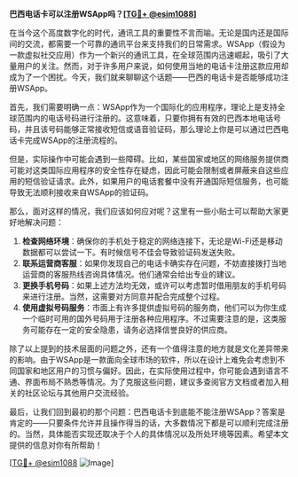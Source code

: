 **巴西电话卡可以注册WSApp吗？[[TG💪+ @esim1088](https://t.me/s/esim1088)]**

在当今这个高度数字化的时代，通讯工具的重要性不言而喻。无论是国内还是国际间的交流，都需要一个可靠的通讯平台来支持我们的日常需求。WSApp（假设为一款虚拟社交应用）作为一个新兴的通讯工具，在全球范围内迅速崛起，吸引了大量用户的关注。然而，对于许多用户来说，如何使用当地的电话卡注册这款应用却成为了一个困扰。今天，我们就来聊聊这个话题——巴西的电话卡是否能够成功注册WSApp。

首先，我们需要明确一点：WSApp作为一个国际化的应用程序，理论上是支持全球范围内的电话号码进行注册的。这意味着，只要你拥有有效的巴西本地电话号码，并且该号码能够正常接收短信或语音验证码，那么理论上你是可以通过巴西电话卡完成WSApp的注册流程的。

但是，实际操作中可能会遇到一些障碍。比如，某些国家或地区的网络服务提供商可能对这类国际应用程序的安全性存在疑虑，因此可能会限制或者屏蔽来自这些应用的短信验证请求。此外，如果用户的电话套餐中没有开通国际短信服务，也可能导致无法顺利接收来自WSApp的验证码。

那么，面对这样的情况，我们应该如何应对呢？这里有一些小贴士可以帮助大家更好地解决问题：

1. **检查网络环境**：确保你的手机处于稳定的网络连接下，无论是Wi-Fi还是移动数据都可以尝试一下。有时候信号不佳会导致验证码发送失败。
2. **联系运营商客服**：如果你发现自己的电话卡确实存在问题，不妨直接拨打当地运营商的客服热线咨询具体情况。他们通常会给出专业的建议。
3. **更换手机号码**：如果上述方法均无效，或许可以考虑暂时借用朋友的手机号码来进行注册。当然，这需要对方同意并配合完成整个过程。
4. **使用虚拟号码服务**：市面上有许多提供虚拟号码的服务商，他们可以为你生成一个临时可用的国外号码用于注册各种应用程序。不过需要注意的是，这类服务可能存在一定的安全隐患，请务必选择信誉良好的供应商。

除了以上提到的技术层面的问题之外，还有一个值得注意的地方就是文化差异带来的影响。由于WSApp是一款面向全球市场的软件，所以在设计上难免会考虑到不同国家和地区用户的习惯与偏好。因此，在实际使用过程中，你可能会遇到语言不通、界面布局不熟悉等情况。为了克服这些问题，建议多查阅官方文档或者加入相关的社区论坛与其他用户交流经验。

最后，让我们回到最初的那个问题：巴西电话卡到底能不能注册WSApp？答案是肯定的——只要条件允许并且操作得当的话，大多数情况下都是可以顺利完成注册的。当然，具体能否实现还取决于个人的具体情况以及所处环境等因素。希望本文提供的信息对你有所帮助！

[[TG💪+ @esim1088](https://t.me/s/esim1088) ![Image](https://i.postimg.cc/4NQfJmqS/Snipaste-2025-05-13-00-14-12.png)]